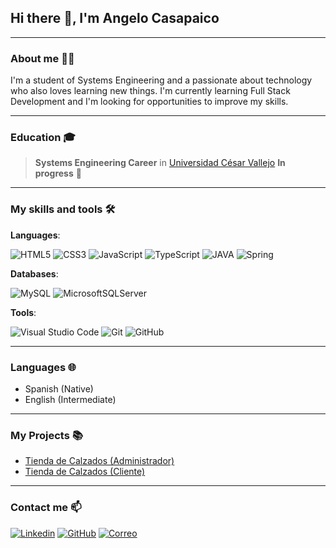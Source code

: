 ## Hi there 👋, I'm Angelo Casapaico
---

### About me 🧑‍💻

I'm a student of Systems Engineering and a passionate about technology who also loves learning new things. I'm currently learning Full Stack Development and I'm looking for opportunities to improve my skills.

---
### Education 🎓

> **Systems Engineering Career** in [Universidad César Vallejo](https://www.ucv.edu.pe/) **In progress** 🏫

---
### My skills and tools 🛠 

**Languages**:

![HTML5](https://img.shields.io/badge/-HTML5-f06529?&logo=HTML5&logoColor=white)
![CSS3](https://img.shields.io/badge/-CSS3-2965f1?&logo=CSS3&logoColor=white)
![JavaScript](https://img.shields.io/badge/-JavaScript-fb503b?&logo=JavaScript&logoColor=white)
![TypeScript](https://img.shields.io/badge/-TypeScript-236EE8?&logo=TypeScript&logoColor=white)
![JAVA](https://img.shields.io/badge/-Java-%23ED8B00?&logo=Java&logoColor=white)
![Spring](https://img.shields.io/badge/-SpringBoot-%38C721?&logo=SpringBoot&logoColor=white)



**Databases**:

![MySQL](https://img.shields.io/badge/-mysql-2e678b?&logo=mysql&logoColor=white)
![MicrosoftSQLServer](https://img.shields.io/badge/-Microsoft%20SQL%20Server-CC2927?&logo=microsoft%20sql%20server&logoColor=white)


**Tools**: 

![Visual Studio Code](https://img.shields.io/badge/-Visual%20Studio%20Code-0078d7?&logo=visual-studio-code&logoColor=white)
![Git](https://img.shields.io/badge/-Git-3d3b3b?&logo=git&logoColor=orange)
![GitHub](https://img.shields.io/badge/-GitHub-3d3b3b?&logo=github&logoColor=white)


---
### Languages 🌐

- Spanish (Native)
- English (Intermediate)

---

### My Projects 📚

- [Tienda de Calzados (Administrador)](https://4ngelo12.github.io/tienda_calzados_admin/auth/login)
- [Tienda de Calzados (Cliente)](https://tienda-calzados.netlify.app/home)

---

### Contact me 📫

[![Linkedin](https://img.shields.io/badge/LinkedIn-0077B5?style=for-the-badge&logo=linkedin&logoColor=white)](https://www.linkedin.com/in/casapaico-angelo/) [![GitHub](https://img.shields.io/badge/GitHub-3d3b3b?style=for-the-badge&logo=github&logoColor=white)](https://github.com/4ngelo12) [![Correo](https://img.shields.io/badge/Correo-e8e8e8?style=for-the-badge&logo=gmail&logoColor=red)](mailto:angelop.casapaico@gmail.com
)
